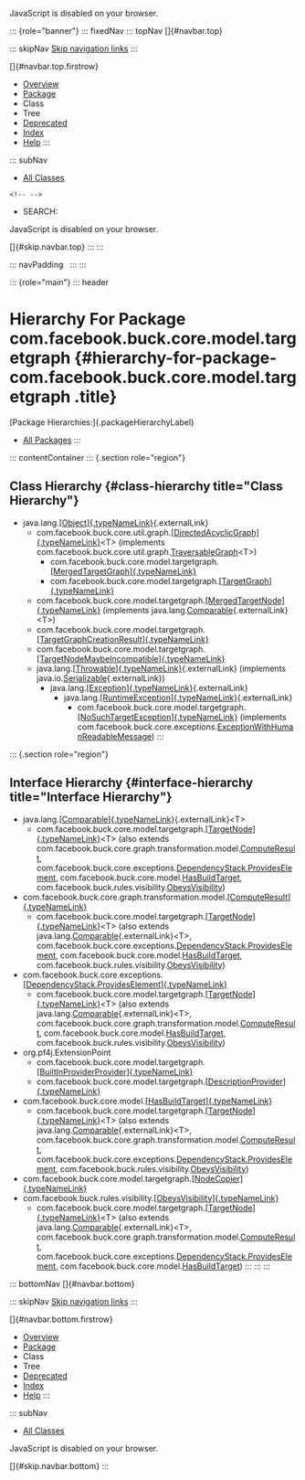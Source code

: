 <div>

JavaScript is disabled on your browser.

</div>

::: {role="banner"}
::: fixedNav
::: topNav
[]{#navbar.top}

::: skipNav
[Skip navigation links](#skip.navbar.top "Skip navigation links")
:::

[]{#navbar.top.firstrow}

-   [Overview](../../../../../../index.html)
-   [Package](package-summary.html)
-   Class
-   Tree
-   [Deprecated](../../../../../../deprecated-list.html)
-   [Index](../../../../../../index-all.html)
-   [Help](../../../../../../help-doc.html)
:::

::: subNav
-   [All Classes](../../../../../../allclasses.html)

```{=html}
<!-- -->
```
-   SEARCH:

<div>

<div>

JavaScript is disabled on your browser.

</div>

</div>

[]{#skip.navbar.top}
:::
:::

::: navPadding
 
:::
:::

::: {role="main"}
::: header
# Hierarchy For Package com.facebook.buck.core.model.targetgraph {#hierarchy-for-package-com.facebook.buck.core.model.targetgraph .title}

[Package Hierarchies:]{.packageHierarchyLabel}

-   [All Packages](../../../../../../overview-tree.html)
:::

::: contentContainer
::: {.section role="region"}
## Class Hierarchy {#class-hierarchy title="Class Hierarchy"}

-   java.lang.[[Object]{.typeNameLink}](http://docs.oracle.com/javase/7/docs/api/java/lang/Object.html?is-external=true "class or interface in java.lang"){.externalLink}
    -   com.facebook.buck.core.util.graph.[[DirectedAcyclicGraph]{.typeNameLink}](../../util/graph/DirectedAcyclicGraph.html "class in com.facebook.buck.core.util.graph")\<T\>
        (implements
        com.facebook.buck.core.util.graph.[TraversableGraph](../../util/graph/TraversableGraph.html "interface in com.facebook.buck.core.util.graph")\<T\>)
        -   com.facebook.buck.core.model.targetgraph.[[MergedTargetGraph]{.typeNameLink}](MergedTargetGraph.html "class in com.facebook.buck.core.model.targetgraph")
        -   com.facebook.buck.core.model.targetgraph.[[TargetGraph]{.typeNameLink}](TargetGraph.html "class in com.facebook.buck.core.model.targetgraph")
    -   com.facebook.buck.core.model.targetgraph.[[MergedTargetNode]{.typeNameLink}](MergedTargetNode.html "class in com.facebook.buck.core.model.targetgraph")
        (implements
        java.lang.[Comparable](http://docs.oracle.com/javase/7/docs/api/java/lang/Comparable.html?is-external=true "class or interface in java.lang"){.externalLink}\<T\>)
    -   com.facebook.buck.core.model.targetgraph.[[TargetGraphCreationResult]{.typeNameLink}](TargetGraphCreationResult.html "class in com.facebook.buck.core.model.targetgraph")
    -   com.facebook.buck.core.model.targetgraph.[[TargetNodeMaybeIncompatible]{.typeNameLink}](TargetNodeMaybeIncompatible.html "class in com.facebook.buck.core.model.targetgraph")
    -   java.lang.[[Throwable]{.typeNameLink}](http://docs.oracle.com/javase/7/docs/api/java/lang/Throwable.html?is-external=true "class or interface in java.lang"){.externalLink}
        (implements
        java.io.[Serializable](http://docs.oracle.com/javase/7/docs/api/java/io/Serializable.html?is-external=true "class or interface in java.io"){.externalLink})
        -   java.lang.[[Exception]{.typeNameLink}](http://docs.oracle.com/javase/7/docs/api/java/lang/Exception.html?is-external=true "class or interface in java.lang"){.externalLink}
            -   java.lang.[[RuntimeException]{.typeNameLink}](http://docs.oracle.com/javase/7/docs/api/java/lang/RuntimeException.html?is-external=true "class or interface in java.lang"){.externalLink}
                -   com.facebook.buck.core.model.targetgraph.[[NoSuchTargetException]{.typeNameLink}](NoSuchTargetException.html "class in com.facebook.buck.core.model.targetgraph")
                    (implements
                    com.facebook.buck.core.exceptions.[ExceptionWithHumanReadableMessage](../../exceptions/ExceptionWithHumanReadableMessage.html "interface in com.facebook.buck.core.exceptions"))
:::

::: {.section role="region"}
## Interface Hierarchy {#interface-hierarchy title="Interface Hierarchy"}

-   java.lang.[[Comparable]{.typeNameLink}](http://docs.oracle.com/javase/7/docs/api/java/lang/Comparable.html?is-external=true "class or interface in java.lang"){.externalLink}\<T\>
    -   com.facebook.buck.core.model.targetgraph.[[TargetNode]{.typeNameLink}](TargetNode.html "interface in com.facebook.buck.core.model.targetgraph")\<T\>
        (also extends
        com.facebook.buck.core.graph.transformation.model.[ComputeResult](../../graph/transformation/model/ComputeResult.html "interface in com.facebook.buck.core.graph.transformation.model"),
        com.facebook.buck.core.exceptions.[DependencyStack.ProvidesElement](../../exceptions/DependencyStack.ProvidesElement.html "interface in com.facebook.buck.core.exceptions"),
        com.facebook.buck.core.model.[HasBuildTarget](../HasBuildTarget.html "interface in com.facebook.buck.core.model"),
        com.facebook.buck.rules.visibility.[ObeysVisibility](../../../rules/visibility/ObeysVisibility.html "interface in com.facebook.buck.rules.visibility"))
-   com.facebook.buck.core.graph.transformation.model.[[ComputeResult]{.typeNameLink}](../../graph/transformation/model/ComputeResult.html "interface in com.facebook.buck.core.graph.transformation.model")
    -   com.facebook.buck.core.model.targetgraph.[[TargetNode]{.typeNameLink}](TargetNode.html "interface in com.facebook.buck.core.model.targetgraph")\<T\>
        (also extends
        java.lang.[Comparable](http://docs.oracle.com/javase/7/docs/api/java/lang/Comparable.html?is-external=true "class or interface in java.lang"){.externalLink}\<T\>,
        com.facebook.buck.core.exceptions.[DependencyStack.ProvidesElement](../../exceptions/DependencyStack.ProvidesElement.html "interface in com.facebook.buck.core.exceptions"),
        com.facebook.buck.core.model.[HasBuildTarget](../HasBuildTarget.html "interface in com.facebook.buck.core.model"),
        com.facebook.buck.rules.visibility.[ObeysVisibility](../../../rules/visibility/ObeysVisibility.html "interface in com.facebook.buck.rules.visibility"))
-   com.facebook.buck.core.exceptions.[[DependencyStack.ProvidesElement]{.typeNameLink}](../../exceptions/DependencyStack.ProvidesElement.html "interface in com.facebook.buck.core.exceptions")
    -   com.facebook.buck.core.model.targetgraph.[[TargetNode]{.typeNameLink}](TargetNode.html "interface in com.facebook.buck.core.model.targetgraph")\<T\>
        (also extends
        java.lang.[Comparable](http://docs.oracle.com/javase/7/docs/api/java/lang/Comparable.html?is-external=true "class or interface in java.lang"){.externalLink}\<T\>,
        com.facebook.buck.core.graph.transformation.model.[ComputeResult](../../graph/transformation/model/ComputeResult.html "interface in com.facebook.buck.core.graph.transformation.model"),
        com.facebook.buck.core.model.[HasBuildTarget](../HasBuildTarget.html "interface in com.facebook.buck.core.model"),
        com.facebook.buck.rules.visibility.[ObeysVisibility](../../../rules/visibility/ObeysVisibility.html "interface in com.facebook.buck.rules.visibility"))
-   org.pf4j.ExtensionPoint
    -   com.facebook.buck.core.model.targetgraph.[[BuiltInProviderProvider]{.typeNameLink}](BuiltInProviderProvider.html "interface in com.facebook.buck.core.model.targetgraph")
    -   com.facebook.buck.core.model.targetgraph.[[DescriptionProvider]{.typeNameLink}](DescriptionProvider.html "interface in com.facebook.buck.core.model.targetgraph")
-   com.facebook.buck.core.model.[[HasBuildTarget]{.typeNameLink}](../HasBuildTarget.html "interface in com.facebook.buck.core.model")
    -   com.facebook.buck.core.model.targetgraph.[[TargetNode]{.typeNameLink}](TargetNode.html "interface in com.facebook.buck.core.model.targetgraph")\<T\>
        (also extends
        java.lang.[Comparable](http://docs.oracle.com/javase/7/docs/api/java/lang/Comparable.html?is-external=true "class or interface in java.lang"){.externalLink}\<T\>,
        com.facebook.buck.core.graph.transformation.model.[ComputeResult](../../graph/transformation/model/ComputeResult.html "interface in com.facebook.buck.core.graph.transformation.model"),
        com.facebook.buck.core.exceptions.[DependencyStack.ProvidesElement](../../exceptions/DependencyStack.ProvidesElement.html "interface in com.facebook.buck.core.exceptions"),
        com.facebook.buck.rules.visibility.[ObeysVisibility](../../../rules/visibility/ObeysVisibility.html "interface in com.facebook.buck.rules.visibility"))
-   com.facebook.buck.core.model.targetgraph.[[NodeCopier]{.typeNameLink}](NodeCopier.html "interface in com.facebook.buck.core.model.targetgraph")
-   com.facebook.buck.rules.visibility.[[ObeysVisibility]{.typeNameLink}](../../../rules/visibility/ObeysVisibility.html "interface in com.facebook.buck.rules.visibility")
    -   com.facebook.buck.core.model.targetgraph.[[TargetNode]{.typeNameLink}](TargetNode.html "interface in com.facebook.buck.core.model.targetgraph")\<T\>
        (also extends
        java.lang.[Comparable](http://docs.oracle.com/javase/7/docs/api/java/lang/Comparable.html?is-external=true "class or interface in java.lang"){.externalLink}\<T\>,
        com.facebook.buck.core.graph.transformation.model.[ComputeResult](../../graph/transformation/model/ComputeResult.html "interface in com.facebook.buck.core.graph.transformation.model"),
        com.facebook.buck.core.exceptions.[DependencyStack.ProvidesElement](../../exceptions/DependencyStack.ProvidesElement.html "interface in com.facebook.buck.core.exceptions"),
        com.facebook.buck.core.model.[HasBuildTarget](../HasBuildTarget.html "interface in com.facebook.buck.core.model"))
:::
:::
:::

::: bottomNav
[]{#navbar.bottom}

::: skipNav
[Skip navigation links](#skip.navbar.bottom "Skip navigation links")
:::

[]{#navbar.bottom.firstrow}

-   [Overview](../../../../../../index.html)
-   [Package](package-summary.html)
-   Class
-   Tree
-   [Deprecated](../../../../../../deprecated-list.html)
-   [Index](../../../../../../index-all.html)
-   [Help](../../../../../../help-doc.html)
:::

::: subNav
-   [All Classes](../../../../../../allclasses.html)

<div>

<div>

JavaScript is disabled on your browser.

</div>

</div>

[]{#skip.navbar.bottom}
:::
